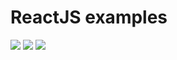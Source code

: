 # ReactJS examples
![](https://cask.scotch.io/2014/10/4tBnC0e.png)
![](https://i.ytimg.com/vi/w4t527D69vI/maxresdefault.jpg)
![](https://miro.medium.com/max/3724/1*jMpdj2y5rayiwlQ8YNTs5A.jpeg)
